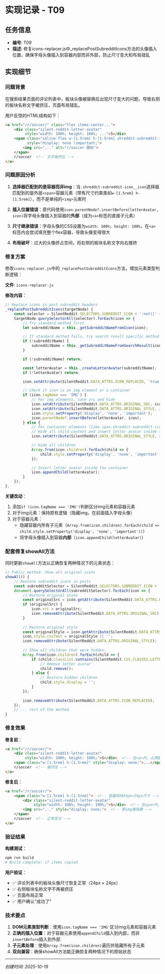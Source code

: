 # 实现记录 - T09

## 任务信息
- **编号**: T09
- **描述**: 修复icons-replacer.js中_replacePostSubredditIcons方法的头像插入位置，确保字母头像插入到容器内部而非外部，防止尺寸变大和布局错乱

## 实现细节

### 问题背景

在搜索结果页面的评论列表中，板块头像被替换后出现尺寸变大的问题，导致右侧的板块名称文字被挤压，页面布局错乱。

用户反馈的HTML结构如下：
```html
<a href="/r/soccer/" class="flex items-center...">
    <div class="silent-reddit-letter-avatar" 
         style="width: 100%; height: 100%; ...">S</div>
    <span class="inline-flex w-[1.5rem] h-[1.5rem] shreddit-subreddit-icon__icon" 
          style="display: none !important;">
        <img src="..." alt="r/soccer 图标">
    </span>
    r/soccer  <!-- 文字被挤压 -->
</a>
```

### 问题原因分析

1. **选择器匹配到的是容器而非img**：当`.shreddit-subreddit-icon__icon`选择器匹配到的是外层`<span>`容器元素（带有尺寸约束类如`w-[1.5rem] h-[1.5rem]`），而不是单纯的`<img>`元素时

2. **插入位置错误**：原代码使用`icon.parentNode?.insertBefore(letterAvatar, icon)`将字母头像插入到容器的**外部**（成为`<a>`标签的直接子元素）

3. **尺寸继承错误**：字母头像的CSS设置为`width: 100%; height: 100%`，在`<a>`标签内会尝试填充整个flex容器，导致头像变得很大

4. **布局破坏**：过大的头像挤占空间，将右侧的板块名称文字向右推挤

### 修复方案

修改`icons-replacer.js`中的`_replacePostSubredditIcons`方法，增加元素类型判断逻辑：

**文件**: `icons-replacer.js`

**修改内容**：

```javascript
// Replace icons in post subreddit headers
_replacePostSubredditIcons(targetNode) {
    const selector = SilentReddit.SELECTORS.SUBREDDIT_ICON + ':not([' + SilentReddit.DATA_ATTRS.ICON_REPLACED + '])';
    targetNode.querySelectorAll(selector).forEach(icon => {
        // Try standard method first
        let subredditName = this._getSubredditNameFromIcon(icon);

        // If standard method fails, try search result specific method
        if (!subredditName) {
            subredditName = this._getSubredditNameFromSearchResult(icon);
        }

        if (!subredditName) return;

        const letterAvatar = this._createLetterAvatar(subredditName);
        if (!letterAvatar) return;

        icon.setAttribute(SilentReddit.DATA_ATTRS.ICON_REPLACED, 'true');

        // Check if icon is an img element or a container
        if (icon.tagName === 'IMG') {
            // For img elements, save src and hide
            icon.setAttribute(SilentReddit.DATA_ATTRS.ORIGINAL_SRC, icon.src);
            icon.setAttribute(SilentReddit.DATA_ATTRS.ORIGINAL_STYLE, icon.style.cssText);
            icon.style.setProperty('display', 'none', 'important');
            icon.parentNode?.insertBefore(letterAvatar, icon);
        } else {
            // For container elements (like span.shreddit-subreddit-icon__icon)
            // Hide all child content and insert letter avatar inside the container
            icon.setAttribute(SilentReddit.DATA_ATTRS.ORIGINAL_STYLE, icon.style.cssText);

            // Hide all children
            Array.from(icon.children).forEach(child => {
                child.style.setProperty('display', 'none', 'important');
            });

            // Insert letter avatar inside the container
            icon.appendChild(letterAvatar);
        }
    });
},
```

**关键改动**：
1. 添加`if (icon.tagName === 'IMG')`判断区分img元素和容器元素
2. 对于img元素：保持原有逻辑（隐藏img，在前面插入字母头像）
3. 对于容器元素：
   - 隐藏容器内所有子元素（`Array.from(icon.children).forEach(child => child.style.setProperty('display', 'none', 'important'))`）
   - 将字母头像插入到容器**内部**（`icon.appendChild(letterAvatar)`）

### 配套修复showAll方法

同时更新`showAll`方法以正确恢复两种情况下的元素状态：

```javascript
// Public method: Show all original icons
showAll() {
    // Restore subreddit icons in posts
    const subredditSelector = SilentReddit.SELECTORS.SUBREDDIT_ICON + '[' + SilentReddit.DATA_ATTRS.ICON_REPLACED + ']';
    document.querySelectorAll(subredditSelector).forEach(icon => {
        // Restore original state
        const originalSrc = icon.getAttribute(SilentReddit.DATA_ATTRS.ORIGINAL_SRC);
        if (originalSrc) {
            icon.src = originalSrc;
            icon.removeAttribute(SilentReddit.DATA_ATTRS.ORIGINAL_SRC);
        }
        
        // Restore original style
        const originalStyle = icon.getAttribute(SilentReddit.DATA_ATTRS.ORIGINAL_STYLE);
        icon.style.cssText = originalStyle || '';
        icon.removeAttribute(SilentReddit.DATA_ATTRS.ORIGINAL_STYLE);
        
        // Show all children that were hidden
        Array.from(icon.children).forEach(child => {
            if (child.classList.contains(SilentReddit.CSS_CLASSES.LETTER_AVATAR)) {
                // Remove letter avatar
                child.remove();
            } else {
                // Restore hidden children
                child.style.display = '';
            }
        });
        
        icon.removeAttribute(SilentReddit.DATA_ATTRS.ICON_REPLACED);
    });
    // ... rest of the method
}
```

### 修复效果

**修复前**：
```html
<a href="/r/soccer/">
    <div class="silent-reddit-letter-avatar" 
         style="width: 100%; height: 100%;">S</div>  <!-- 在<a>内，占满整个flex容器 -->
    <span class="w-[1.5rem] h-[1.5rem]" style="display: none;">...</span>
    r/soccer  <!-- 被挤压 -->
</a>
```

**修复后**：
```html
<a href="/r/soccer/">
    <span class="w-[1.5rem] h-[1.5rem]">  <!-- 容器保持24px×24px尺寸 -->
        <div class="silent-reddit-letter-avatar" 
             style="width: 100%; height: 100%;">S</div>  <!-- 在span内，继承24px×24px -->
        <img src="..." style="display: none;">  <!-- 原img被隐藏 -->
    </span>
    r/soccer  <!-- 正常显示 -->
</a>
```

### 验证结果

**构建测试**：
```bash
npm run build
# Build complete: 17 items copied
```

**用户验证**：
- ✅ 评论列表中的板块头像尺寸恢复正常（24px × 24px）
- ✅ 右侧板块名称文字不再被挤压
- ✅ 页面布局正常
- ✅ 用户确认"成功了"

### 技术要点

1. **DOM元素类型判断**：使用`icon.tagName === 'IMG'`区分img元素和容器元素
2. **正确的插入位置**：对于容器元素使用`appendChild`插入到内部，而非`insertBefore`插入到外部
3. **子元素处理**：使用`Array.from(icon.children)`遍历并隐藏所有子元素
4. **双向兼容**：确保showAll方法能正确恢复两种情况下的原始状态

---
*创建时间: 2025-10-19*
